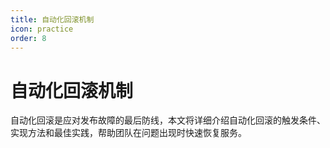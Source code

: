 ```yaml
---
title: 自动化回滚机制
icon: practice
order: 8
---
```


# 自动化回滚机制

自动化回滚是应对发布故障的最后防线，本文将详细介绍自动化回滚的触发条件、实现方法和最佳实践，帮助团队在问题出现时快速恢复服务。
